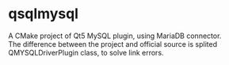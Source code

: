 # qsqlmysql
A CMake project of Qt5 MySQL plugin, using MariaDB connector.</br>
The difference between the project and official source is splited QMYSQLDriverPlugin class, to solve link errors.
